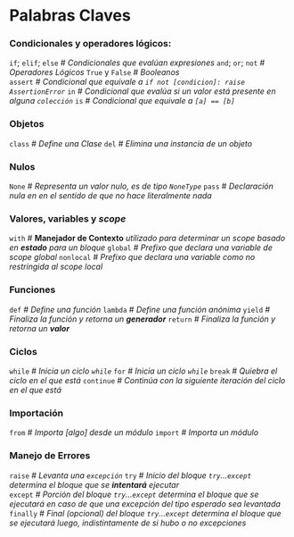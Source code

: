 # Palabras Claves

### Condicionales y operadores lógicos:
`if`; `elif`; `else`    # *Condicionales que evalúan expresiones*
`and`; `or`; `not`      # *Operadores Lógicos*
`True` y `False`        # *Booleanos*    	
`assert`	            # *Condicional que equivale a `if not [condicion]: raise AssertionError`*
`in`	                # *Condicional que evalúa si un valor está presente en alguna `colección`*
`is`                    # *Condicional que equivale a `[a] == [b]`*

### Objetos
`class` 	# *Define una Clase*
`del`   	# *Elimina una instancia de un objeto*

### Nulos
`None`	# *Representa un valor nulo, es de tipo `NoneType`*
`pass`	# *Declaración nula en en el sentido de que no hace literalmente nada* 

### Valores, variables y *scope*
`with`      # **Manejador de Contexto** *utilizado para determinar un scope basado en **estado** para un bloque* 
`global`	# *Prefixo que declara una variable de scope global*
`nonlocal`	# *Prefixo que declara una variable como no restringida al scope local*

### Funciones
`def`     # *Define una función*
`lambda`  # *Define una función anónima*
`yield`   # *Finaliza la función y retorna un **generador***
`return`  # *Finaliza la función y retorna un **valor***

### Ciclos
`while`     # *Inicia un ciclo `while`*
`for`       # *Inicia un ciclo `while`*
`break`     # *Quiebra el ciclo en el que está*
`continue`	# *Continúa con la siguiente iteración del ciclo en el que está*

### Importación
`from`      # *Importa [algo] desde un módulo*
`import`	# *Importa un módulo*

### Manejo de Errores
`raise`     # *Levanta una `excepción`*
`try`       # *Inicio del bloque `try`...`except` determina el bloque que se **intentará** ejecutar*	
`except`	# *Porción del bloque `try`...`except` determina el bloque que se ejecutará en caso de que una excepción del tipo esperado sea levantada*
`finally`	# *Final (opcional) del bloque `try`...`except` determina el bloque que se ejecutará luego, indistintamente de si hubo o no excepciones*

